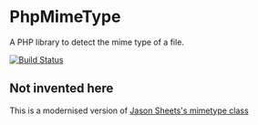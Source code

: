 # PhpMimeType
A PHP library to detect the mime type of a file.

[![Build Status](https://travis-ci.org/katzien/PhpMimeType.svg?branch=master)](https://travis-ci.org/katzien/PhpMimeType)

## Not invented here

This is a modernised version of [Jason Sheets's mimetype class](http://www.phpclasses.org/browse/file/2743.html)
